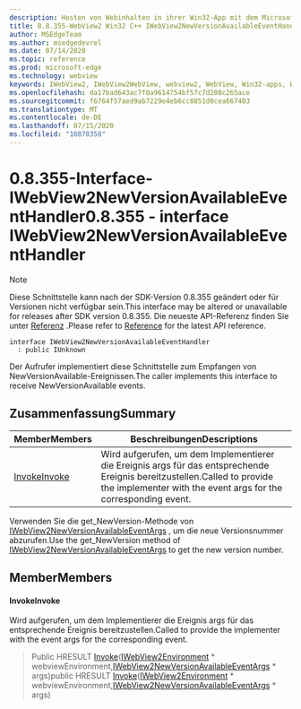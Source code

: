 ```yaml
---
description: Hosten von Webinhalten in ihrer Win32-App mit dem Microsoft Edge WebView2-Steuerelement
title: 0.8.355-WebView2 Win32 C++ IWebView2NewVersionAvailableEventHandler
author: MSEdgeTeam
ms.author: msedgedevrel
ms.date: 07/14/2020
ms.topic: reference
ms.prod: microsoft-edge
ms.technology: webview
keywords: IWebView2, IWebView2WebView, webview2, WebView, Win32-apps, Win32, Edge
ms.openlocfilehash: da17bad643ac7f0a9614754bf57c7d208c265ace
ms.sourcegitcommit: f6764f57aed9ab7229e4eb6cc8851d0cea667403
ms.translationtype: MT
ms.contentlocale: de-DE
ms.lasthandoff: 07/15/2020
ms.locfileid: "10878358"
---
```

# <span data-ttu-id="052ea-104">0.8.355-Interface-IWebView2NewVersionAvailableEventHandler</span><span class="sxs-lookup"><span data-stu-id="052ea-104">0.8.355 - interface IWebView2NewVersionAvailableEventHandler</span></span> 

> [!NOTE]
> <span data-ttu-id="052ea-105">Diese Schnittstelle kann nach der SDK-Version 0.8.355 geändert oder für Versionen nicht verfügbar sein.</span><span class="sxs-lookup"><span data-stu-id="052ea-105">This interface may be altered or unavailable for releases after SDK version 0.8.355.</span></span> <span data-ttu-id="052ea-106">Die neueste API-Referenz finden Sie unter [Referenz](../../../webview2-api-reference.md) .</span><span class="sxs-lookup"><span data-stu-id="052ea-106">Please refer to [Reference](../../../webview2-api-reference.md) for the latest API reference.</span></span>

```
interface IWebView2NewVersionAvailableEventHandler
  : public IUnknown
```

<span data-ttu-id="052ea-107">Der Aufrufer implementiert diese Schnittstelle zum Empfangen von NewVersionAvailable-Ereignissen.</span><span class="sxs-lookup"><span data-stu-id="052ea-107">The caller implements this interface to receive NewVersionAvailable events.</span></span>

## <span data-ttu-id="052ea-108">Zusammenfassung</span><span class="sxs-lookup"><span data-stu-id="052ea-108">Summary</span></span>

 <span data-ttu-id="052ea-109">Member</span><span class="sxs-lookup"><span data-stu-id="052ea-109">Members</span></span>                        | <span data-ttu-id="052ea-110">Beschreibungen</span><span class="sxs-lookup"><span data-stu-id="052ea-110">Descriptions</span></span>
--------------------------------|---------------------------------------------
[<span data-ttu-id="052ea-111">Invoke</span><span class="sxs-lookup"><span data-stu-id="052ea-111">Invoke</span></span>](#invoke) | <span data-ttu-id="052ea-112">Wird aufgerufen, um dem Implementierer die Ereignis args für das entsprechende Ereignis bereitzustellen.</span><span class="sxs-lookup"><span data-stu-id="052ea-112">Called to provide the implementer with the event args for the corresponding event.</span></span>

<span data-ttu-id="052ea-113">Verwenden Sie die get_NewVersion-Methode von [IWebView2NewVersionAvailableEventArgs](IWebView2NewVersionAvailableEventArgs.md) , um die neue Versionsnummer abzurufen.</span><span class="sxs-lookup"><span data-stu-id="052ea-113">Use the get_NewVersion method of [IWebView2NewVersionAvailableEventArgs](IWebView2NewVersionAvailableEventArgs.md) to get the new version number.</span></span>

## <span data-ttu-id="052ea-114">Member</span><span class="sxs-lookup"><span data-stu-id="052ea-114">Members</span></span>

#### <span data-ttu-id="052ea-115">Invoke</span><span class="sxs-lookup"><span data-stu-id="052ea-115">Invoke</span></span> 

<span data-ttu-id="052ea-116">Wird aufgerufen, um dem Implementierer die Ereignis args für das entsprechende Ereignis bereitzustellen.</span><span class="sxs-lookup"><span data-stu-id="052ea-116">Called to provide the implementer with the event args for the corresponding event.</span></span>

> <span data-ttu-id="052ea-117">Public HRESULT [Invoke](#invoke)([IWebView2Environment](IWebView2Environment.md) \* webviewEnvironment,[IWebView2NewVersionAvailableEventArgs](IWebView2NewVersionAvailableEventArgs.md) \* args)</span><span class="sxs-lookup"><span data-stu-id="052ea-117">public HRESULT [Invoke](#invoke)([IWebView2Environment](IWebView2Environment.md) \* webviewEnvironment,[IWebView2NewVersionAvailableEventArgs](IWebView2NewVersionAvailableEventArgs.md) \* args)</span></span>


